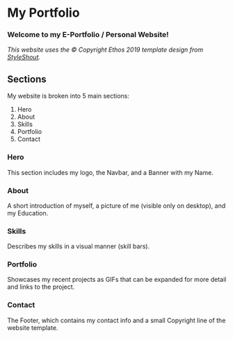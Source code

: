 # My Portfolio

### Welcome to my E-Portfolio / Personal Website!

_This website uses the © Copyright Ethos 2019 template design from [StyleShout](https://www.styleshout.com/)._

## Sections

My website is broken into 5 main sections:

1. Hero
2. About
3. Skills
4. Portfolio
5. Contact

### Hero

This section includes my logo, the Navbar, and a Banner with my Name.

### About

A short introduction of myself, a picture of me (visible only on desktop), and my Education.

### Skills

Describes my skills in a visual manner (skill bars).

### Portfolio

Showcases my recent projects as GIFs that can be expanded for more detail and links to the project.

### Contact

The Footer, which contains my contact info and a small Copyright line of the website template.
